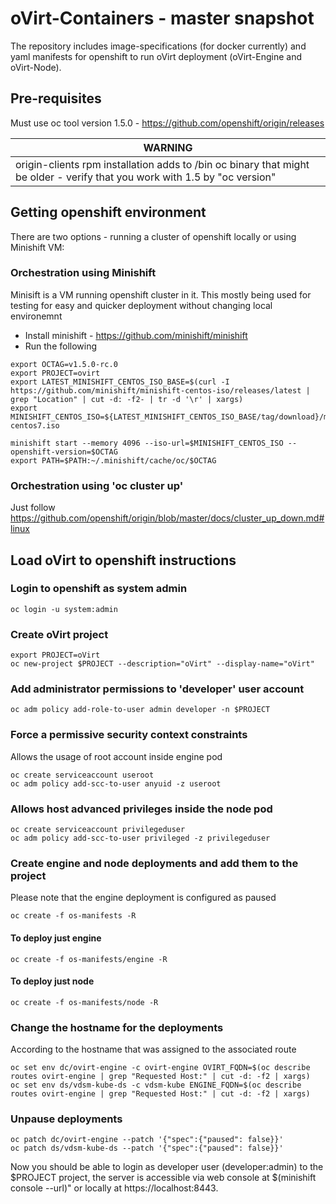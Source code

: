 # oVirt-Containers - master snapshot
The repository includes image-specifications (for docker currently) and yaml
manifests for openshift to run oVirt deployment (oVirt-Engine and oVirt-Node).

## Pre-requisites
Must use oc tool version 1.5.0 - https://github.com/openshift/origin/releases

| WARNING |
| ---- |
| origin-clients rpm installation adds to /bin oc binary that might be older - verify that you work with 1.5 by "oc version" |

## Getting openshift environment
There are two options - running a cluster of openshift locally or using
Minishift VM:
### Orchestration using Minishift
Minisift is a VM running openshift cluster in it. This mostly being used for
testing for easy and quicker deployment without changing local environemnt
- Install minishift - https://github.com/minishift/minishift
- Run the following

```
export OCTAG=v1.5.0-rc.0
export PROJECT=ovirt
export LATEST_MINISHIFT_CENTOS_ISO_BASE=$(curl -I https://github.com/minishift/minishift-centos-iso/releases/latest | grep "Location" | cut -d: -f2- | tr -d '\r' | xargs)
export MINISHIFT_CENTOS_ISO=${LATEST_MINISHIFT_CENTOS_ISO_BASE/tag/download}/minishift-centos7.iso

minishift start --memory 4096 --iso-url=$MINISHIFT_CENTOS_ISO --openshift-version=$OCTAG
export PATH=$PATH:~/.minishift/cache/oc/$OCTAG
```
### Orchestration using 'oc cluster up'
Just follow https://github.com/openshift/origin/blob/master/docs/cluster_up_down.md#linux

## Load oVirt to openshift instructions
### Login to openshift as system admin
```
oc login -u system:admin
```

### Create oVirt project
```
export PROJECT=oVirt
oc new-project $PROJECT --description="oVirt" --display-name="oVirt"
```

### Add administrator permissions to 'developer' user account
```
oc adm policy add-role-to-user admin developer -n $PROJECT
```

### Force a permissive security context constraints
Allows the usage of root account inside engine pod
```
oc create serviceaccount useroot
oc adm policy add-scc-to-user anyuid -z useroot
```

### Allows host advanced privileges inside the node pod
```
oc create serviceaccount privilegeduser
oc adm policy add-scc-to-user privileged -z privilegeduser
```

### Create engine and node deployments and add them to the project
Please note that the engine deployment is configured as paused
```
oc create -f os-manifests -R
```

#### To deploy just engine
```
oc create -f os-manifests/engine -R
```

#### To deploy just node
```
oc create -f os-manifests/node -R
```

### Change the hostname for the deployments
According to the hostname that was assigned to the associated route
```
oc set env dc/ovirt-engine -c ovirt-engine OVIRT_FQDN=$(oc describe routes ovirt-engine | grep "Requested Host:" | cut -d: -f2 | xargs)
oc set env ds/vdsm-kube-ds -c vdsm-kube ENGINE_FQDN=$(oc describe routes ovirt-engine | grep "Requested Host:" | cut -d: -f2 | xargs)
```

### Unpause deployments
```
oc patch dc/ovirt-engine --patch '{"spec":{"paused": false}}'
oc patch ds/vdsm-kube-ds --patch '{"spec":{"paused": false}}'
```

Now you should be able to login as developer user (developer:admin) to the
$PROJECT project, the server is accessible via web console at
$(minishift console --url)" or locally at https://localhost:8443.
